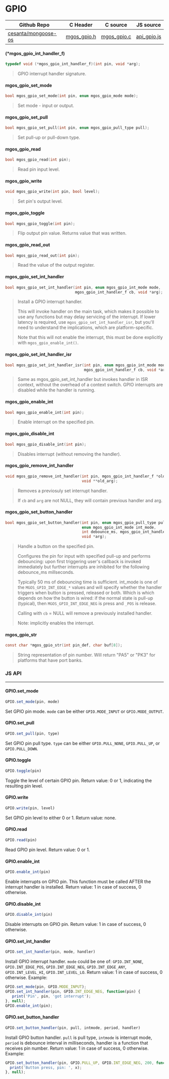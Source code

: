 # GPIO
| Github Repo | C Header | C source  | JS source |
| ----------- | -------- | --------  | ----------------- |
| [cesanta/mongoose-os](https://github.com/cesanta/mongoose-os) | [mgos_gpio.h](https://github.com/cesanta/mongoose-os/tree/master/fw/include/mgos_gpio.h) | [mgos_gpio.c](https://github.com/cesanta/mongoose-os/tree/master/fw/src/mgos_gpio.c)  | [api_gpio.js](http://github.com/mongoose-os-libs/mjs/tree/master/fs/api_gpio.js)         |

#### (*mgos_gpio_int_handler_f)

```c
typedef void (*mgos_gpio_int_handler_f)(int pin, void *arg);
```
>  GPIO interrupt handler signature. 
#### mgos_gpio_set_mode

```c
bool mgos_gpio_set_mode(int pin, enum mgos_gpio_mode mode);
```
>  Set mode - input or output. 
#### mgos_gpio_set_pull

```c
bool mgos_gpio_set_pull(int pin, enum mgos_gpio_pull_type pull);
```
>  Set pull-up or pull-down type. 
#### mgos_gpio_read

```c
bool mgos_gpio_read(int pin);
```
>  Read pin input level. 
#### mgos_gpio_write

```c
void mgos_gpio_write(int pin, bool level);
```
>  Set pin's output level. 
#### mgos_gpio_toggle

```c
bool mgos_gpio_toggle(int pin);
```
>  Flip output pin value. Returns value that was written. 
#### mgos_gpio_read_out

```c
bool mgos_gpio_read_out(int pin);
```
>  Read the value of the output register. 
#### mgos_gpio_set_int_handler

```c
bool mgos_gpio_set_int_handler(int pin, enum mgos_gpio_int_mode mode,
                               mgos_gpio_int_handler_f cb, void *arg);
```
> 
> Install a GPIO interrupt handler.
> 
> This will invoke handler on the main task, which makes it possible to use
> any functions but may delay servicing of the interrupt. If lower latency
> is required, use `mgos_gpio_set_int_handler_isr`, but you'll need to
> understand the implications, which are platform-specific.
> 
> Note that this will not enable the interrupt, this must be done explicitly
> with `mgos_gpio_enable_int()`.
>  
#### mgos_gpio_set_int_handler_isr

```c
bool mgos_gpio_set_int_handler_isr(int pin, enum mgos_gpio_int_mode mode,
                                   mgos_gpio_int_handler_f cb, void *arg);
```
> 
> Same as mgos_gpio_set_int_handler but invokes handler in ISR context,
> without the overhead of a context switch. GPIO interrupts are disabled while
> the handler is running.
>  
#### mgos_gpio_enable_int

```c
bool mgos_gpio_enable_int(int pin);
```
>  Enable interrupt on the specified pin. 
#### mgos_gpio_disable_int

```c
bool mgos_gpio_disable_int(int pin);
```
>  Disables interrupt (without removing the handler). 
#### mgos_gpio_remove_int_handler

```c
void mgos_gpio_remove_int_handler(int pin, mgos_gpio_int_handler_f *old_cb,
                                  void **old_arg);
```
> 
> Removes a previosuly set interrupt handler.
> 
> If `cb` and `arg` are not NULL, they will contain previous handler and arg.
>  
#### mgos_gpio_set_button_handler

```c
bool mgos_gpio_set_button_handler(int pin, enum mgos_gpio_pull_type pull_type,
                                  enum mgos_gpio_int_mode int_mode,
                                  int debounce_ms, mgos_gpio_int_handler_f cb,
                                  void *arg);
```
> 
> Handle a button on the specified pin.
> 
> Configures the pin for input with specified pull-up and performs debouncing:
> upon first triggering user's callback is invoked immediately but further
> interrupts are inhibited for the following debounce_ms millseconds.
> 
> Typically 50 ms of debouncing time is sufficient.
> int_mode is one of the `MGOS_GPIO_INT_EDGE_*` values and will specify whether
> the handler triggers when button is pressed, released or both.
> Which is which depends on how the button is wired: if the normal state is
> pull-up (typical), then `MGOS_GPIO_INT_EDGE_NEG` is press and
> `_POS` is release.
> 
> Calling with `cb` = NULL will remove a previously installed handler.
> 
> Note: implicitly enables the interrupt.
>  
#### mgos_gpio_str

```c
const char *mgos_gpio_str(int pin_def, char buf[8]);
```
>  String representation of pin number.
> Will return "PA5" or "PK3" for platforms that have port banks. 

### JS API

 --- 
#### GPIO.set_mode

```javascript
GPIO.set_mode(pin, mode)
```
Set GPIO pin mode.
`mode` can be either `GPIO.MODE_INPUT` or `GPIO.MODE_OUTPUT`.
#### GPIO.set_pull

```javascript
GPIO.set_pull(pin, type)
```
Set GPIO pin pull type.
`type` can be either `GPIO.PULL_NONE`, `GPIO.PULL_UP`, or `GPIO.PULL_DOWN`.
#### GPIO.toggle

```javascript
GPIO.toggle(pin)
```
Toggle the level of certain GPIO pin.
Return value: 0 or 1, indicating the resulting pin level.
#### GPIO.write

```javascript
GPIO.write(pin, level)
```
Set GPIO pin level to either 0 or 1. Return value: none.
#### GPIO.read

```javascript
GPIO.read(pin)
```
Read GPIO pin level. Return value: 0 or 1.
#### GPIO.enable_int

```javascript
GPIO.enable_int(pin)
```
Enable interrupts on GPIO pin.
This function must be called AFTER the interrupt handler is installed.
Return value: 1 in case of success, 0 otherwise.
#### GPIO.disable_int

```javascript
GPIO.disable_int(pin)
```
Disable interrupts on GPIO pin.
Return value: 1 in case of success, 0 otherwise.
#### GPIO.set_int_handler

```javascript
GPIO.set_int_handler(pin, mode, handler)
```
Install GPIO interrupt handler. `mode` could be one of: `GPIO.INT_NONE`,
`GPIO.INT_EDGE_POS`, `GPIO.INT_EDGE_NEG`, `GPIO.INT_EDGE_ANY`,
`GPIO.INT_LEVEL_HI`, `GPIO.INT_LEVEL_LO`.
Return value: 1 in case of success, 0 otherwise.
Example:
```javascript
GPIO.set_mode(pin, GPIO.MODE_INPUT);
GPIO.set_int_handler(pin, GPIO.INT_EDGE_NEG, function(pin) {
   print('Pin', pin, 'got interrupt');
}, null);
GPIO.enable_int(pin);
```
#### GPIO.set_button_handler

```javascript
GPIO.set_button_handler(pin, pull, intmode, period, handler)
```
Install
GPIO button handler. `pull` is pull type, `intmode` is interrupt mode,
`period` is debounce interval in milliseconds, handler is a function that
receives pin number.
Return value: 1 in case of success, 0 otherwise.
Example:
```javascript
GPIO.set_button_handler(pin, GPIO.PULL_UP, GPIO.INT_EDGE_NEG, 200, function(x) {
  print('Button press, pin: ', x);
}, null);
```
